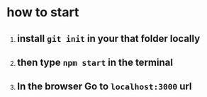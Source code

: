 # how to start

1. ## install `git init` in your that folder locally
2. ## then type `npm start` in the terminal
3. ## In the browser Go to `localhost:3000` url
